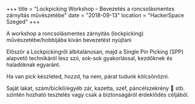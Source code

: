 +++
title = "Lockpicking Workshop – Bevezetés a roncsolásmentes zárnyitás művészetébe"
date = "2018-09-13"
location = "HackerSpace Szeged"
+++

A workshop a roncsolásmentes zárnyitás (lockpicking) művészetébe/hobbijába kíván bevezetést nyújtani

Először a Lockpickingről álbitalánosan, majd a Single Pin Picking (SPP) alapvető technikáról lesz szó, sok-sok gyakorlással, kezdőknek és haladóknak egyaránt.

Ha van pick készleted, hozzd, ha nem, párat tudunk kölcsönözni.

Saját lakat, szám/bicikli/egyéb zár, kazetta, széf, páncélszekrény 🙂 stb. szintén hozható tesztelés vagy csak a biztonságáról érdeklődés céljából.

